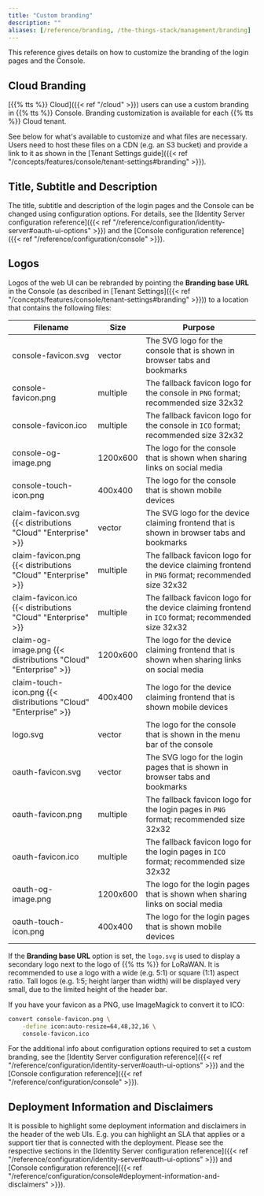 ```yaml
---
title: "Custom branding"
description: ""
aliases: [/reference/branding, /the-things-stack/management/branding]
---
```


This reference gives details on how to customize the branding of the login pages and the Console.

<!--more-->

## Cloud Branding

[{{% tts %}} Cloud]({{< ref "/cloud" >}}) users can use a custom branding in {{% tts %}} Console. Branding customization is available for each {{% tts %}} Cloud tenant.

See below for what's available to customize and what files are necessary. Users need to host these files on a CDN (e.g. an S3 bucket) and provide a link to it as shown in the [Tenant Settings guide]({{< ref "/concepts/features/console/tenant-settings#branding" >}}).

## Title, Subtitle and Description

The title, subtitle and description of the login pages and the Console can be changed using configuration options. For details, see the [Identity Server configuration reference]({{< ref "/reference/configuration/identity-server#oauth-ui-options" >}}) and the [Console configuration reference]({{< ref "/reference/configuration/console" >}}).

## Logos

Logos of the web UI can be rebranded by pointing the **Branding base URL** in the Console (as described in [Tenant Settings]({{< ref "/concepts/features/console/tenant-settings#branding" >}})) to a location that contains the following files:

| **Filename**                                                    | **Size** | **Purpose**                                                                                        |
| --------------------------------------------------------------- | -------- | -------------------------------------------------------------------------------------------------- |
| console-favicon.svg                                             | vector   | The SVG logo for the console that is shown in browser tabs and bookmarks                           |
| console-favicon.png                                             | multiple | The fallback favicon logo for the console in `PNG` format; recommended size 32x32                  |
| console-favicon.ico                                             | multiple | The fallback favicon logo for the console in `ICO` format; recommended size 32x32                  |
| console-og-image.png                                            | 1200x600 | The logo for the console that is shown when sharing links on social media                          |
| console-touch-icon.png                                          | 400x400  | The logo for the console that is shown mobile devices                                              |
| claim-favicon.svg {{< distributions "Cloud" "Enterprise" >}}    | vector   | The SVG logo for the device claiming frontend that is shown in browser tabs and bookmarks          |
| claim-favicon.png {{< distributions "Cloud" "Enterprise" >}}    | multiple | The fallback favicon logo for the device claiming frontend in `PNG` format; recommended size 32x32 |
| claim-favicon.ico {{< distributions "Cloud" "Enterprise" >}}    | multiple | The fallback favicon logo for the device claiming frontend in `ICO` format; recommended size 32x32 |
| claim-og-image.png {{< distributions "Cloud" "Enterprise" >}}   | 1200x600 | The logo for the device claiming frontend that is shown when sharing links on social media         |
| claim-touch-icon.png {{< distributions "Cloud" "Enterprise" >}} | 400x400  | The logo for the device claiming frontend that is shown mobile devices                             |
| logo.svg                                                        | vector   | The logo for the console that is shown in the menu bar of the console                              |
| oauth-favicon.svg                                               | vector   | The SVG logo for the login pages that is shown in browser tabs and bookmarks                       |
| oauth-favicon.png                                               | multiple | The fallback favicon logo for the login pages in `PNG` format; recommended size 32x32              |
| oauth-favicon.ico                                               | multiple | The fallback favicon logo for the login pages in `ICO` format; recommended size 32x32              |
| oauth-og-image.png                                              | 1200x600 | The logo for the login pages that is shown when sharing links on social media                      |
| oauth-touch-icon.png                                            | 400x400  | The logo for the login pages that is shown mobile devices                                          |

If the **Branding base URL** option is set, the `logo.svg` is used to display a secondary logo next to the logo of {{% tts %}} for LoRaWAN. It is recommended to use a logo with a wide (e.g. 5:1) or square (1:1) aspect ratio. Tall logos (e.g. 1:5; height larger than width) will be displayed very small, due to the limited height of the header bar.

If you have your favicon as a PNG, use ImageMagick to convert it to ICO:

```bash
convert console-favicon.png \
    -define icon:auto-resize=64,48,32,16 \
    console-favicon.ico
```

For the additional info about configuration options required to set a custom branding, see the [Identity Server configuration reference]({{< ref "/reference/configuration/identity-server#oauth-ui-options" >}}) and the [Console configuration reference]({{< ref "/reference/configuration/console" >}}).

## Deployment Information and Disclaimers

It is possible to highlight some deployment information and disclaimers in the header of the web UIs. E.g. you can highlight an SLA that applies or a support tier that is connected with the deployment. Please see the respective sections in the [Identity Server configuration reference]({{< ref "/reference/configuration/identity-server#oauth-ui-options" >}}) and [Console configuration reference]({{< ref "/reference/configuration/console#deployment-information-and-disclaimers" >}}).
